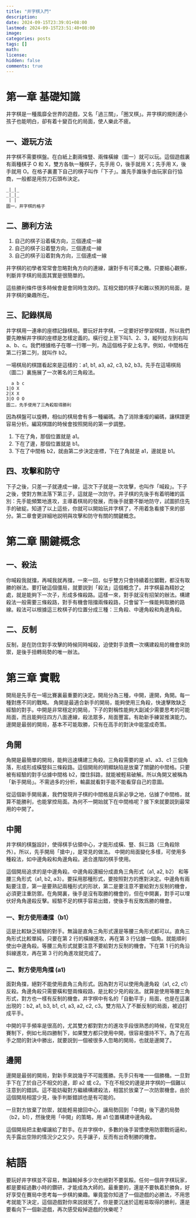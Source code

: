 ```yaml
---
title: "井字棋入門"
description: 
date: 2024-09-15T23:39:01+08:00
lastmod: 2024-09-15T23:51:40+08:00
image: 
categories: posts
tags: []
math: 
license: 
hidden: false
comments: true
---
```


# 第一章 基礎知識
井字棋是一種風靡全世界的遊戲，又名「過三關」，「圈叉棋」。井字棋的規則連小孩子也能明白，卻有着十變百化的局面，使人樂此不疲。
## 一、遊玩方法
井字棋不需要棋盤。在白紙上劃兩條豎、兩條橫線（圖一）就可以玩。這個遊戲裏有兩種棋子 O 和 X，雙方各執一種棋子，先手用 O，後手就用 X；先手用 X，後手就用 O。在格子裏畫下自己的棋子叫作「下子」。誰先手誰後手由玩家自行協商，一般都是用剪刀石頭布決定。
```
_|_|_
_|_|_
 | |
圖一，井字棋的格子
```
## 二、勝利方法
1. 自己的棋子沿着橫方向，三個連成一線
2. 自己的棋子沿着豎方向，三個連成一線
3. 自己的棋子沿着對角方向，三個連成一線

井字棋的初學者常常會忽略對角方向的連線，讓對手有可乘之機。只要細心觀察，判斷井字棋的局面其實是很簡單的。

這些勝利條件很多時候會是會同時生效的。互相交錯的棋子和難以預測的局面，是井字棋的樂趣所在。
## 三、記錄棋局
井字棋用一連串的座標記錄棋局。要玩好井字棋，一定要好好學習棋譜，所以我們要先瞭解井字棋的座標是怎樣定義的。橫行從上至下叫1、2、3，縱列從左到右叫a、b、c。我們根據格子在哪一行哪一列，為這個格子安上名字。例如，中間格在第二行第二列，就叫作 b2。

一場棋局的棋譜看起來是這樣的：a1, b1, a3, a2, c3, b2, b3。先手在這場棋局（圖二）裏施展了一次著名的三角殺法。
```
  a b c
1|O X  
2|X X
3|O O O
圖二，先手使用了三角殺取得勝利
``` 
因為棋盤可以旋轉，相似的棋局會有多一種編碼。為了消除重複的編碼，讓棋譜更容易分析。編寫棋譜的時候會按照開局的第一步調整。
1. 下在了角，那個位置就是 a1。
2. 下在了邊，那個位置就是 b1。
3. 下在了中間格 b2，就由第二步決定座標，下在了角就是 a1，邊就是 b1。
## 四、攻擊和防守
下子之後，只差一子就連成一線，這次下子就是一次攻擊，也叫作「喊殺」。下子之後，使對方無法落下第三子，這就是一次防守。井子棋的先後手有着明確的區別：先手能頻繁地進攻，主導着棋局的發展，而後手就要不斷地防守，試圖抓住先手的破綻。知道了以上這些，你就可以開始玩井字棋了，不用着急看接下來的部分。第二章會更詳細地説明與攻擊和防守有關的關鍵概念。
# 第二章 關鍵概念
## 一、殺法 
你喊殺我就擋，再喊我就再擋，一來一回，似乎雙方只會持續着拉鋸戰，都沒有取勝的辦法。要打破這個僵局，就要説到「殺法」這個概念了。井字棋最為精妙之處，就是能夠下一次子，形成多條殺路。這樣一來，對手就沒有招架的辦法。構建殺法一般需要三條殺路，對手有機會阻擋兩條殺路，只會留下一條能夠取勝的路線。殺法可以根據這三枚棋子的位置分成三種：三角殺、中邊角殺和角邊角殺。
## 二、反制
反制，是在防住對手攻擊的時候同時喊殺，迫使對手浪費一次構建殺局的機會來防禦，是後手扭轉局勢的唯一辦法。
# 第三章 實戰
開局是先手在一場比賽裏最重要的決定。開局分為三種，中開，邊開，角開。每一種對應不同的戰略。 角開是最適合新手的開局，能夠使用三角殺，快速擊敗缺乏經驗的對手。中開是非常穩定的開局，下子的對稱性能夠大副減少需要思考的可能局面，而且能夠往四方八面連線，殺法眾多，局面豐富。有助新手練習推演能力。邊開是最弱的開局，基本不可能取勝，只有在高手的對決中能當成奇策。
## 角開
角開是最簡單的開局，能夠迅速構建三角殺。三角殺需要的是 a1、a3、c1 三個角落，形成形成橫豎斜三條殺路。這個開局的明顯缺陷是放棄了關鍵的中間格。只要被有經驗的對手佔據中間格 b2，擋住斜路，就能被輕易破解。所以角開又被稱為「新手開局」。不需過多的分析，輸贏就看對手能不能看穿自己的意圖。

從這個新手開局裏，我們發現井子棋的中間格是兵家必爭之地，佔據了中間格，就算不能勝利，也能掌控局面。為何不一開始就下在中間格呢？接下來就要説到最常用的中開了。
## 中開
井字棋的棋盤設計，使得棋手佔領中心，才能形成橫、豎、斜三路（三角殺除外）。所以，先手開局「搶中」，是常見的做法。
中開的局面變化多樣，可使用多種殺法，如中邊角殺和角邊角殺。適合進階的棋手使用。

這個開局追求的是中邊角殺。中邊角殺還細分成直角三角形式（a1, a2, b2） 和等腰三角形式（a1, b2, a3）。要採用那種形式，要按照對方的應對決定。中邊角有兩點要注意，第一是要熟記兩種形式的形狀，第二是要注意不要給對方反制的機會，必須更注重防禦。在角開裏，後手是沒有取勝的機會的，但在中開裏，對手可以埋伏好角角邊殺反擊。經驗不足的棋手容易出錯，使後手有反敗爲勝的機會。 
### 一、對方使用邊擋（b1）
這是比較缺乏經驗的對手。無論是直角三角形式還是等腰三角形式都可以。直角三角形式比較單純，只要在第 2 行的橫線進攻，再在第 3 行佔據一個角。就能順利使出中邊角殺。等腰三角形式就要注意不要給對方反制的機會。下在第 1 行的角沿斜線進攻，再在第 3 行的角進攻就完成了。
### 二、對方使用角擋 (a1)
面對角擋，絕對不能使用直角三角形式。因為對方可以使用角邊角殺（a1, c2, c1）反殺。角邊角殺只需要橫和豎兩條殺路，是比較少見的殺法。就算是使用等腰三角形式，對方也一樣有反制的機會。井字棋中有名的「自動平手」局面，也是在這裏出現的：b2, a1, b3, b1, c1, a3, a2, c2, c3。雙方陷入了不斷反制的局面，被迫打成平手。

中開的平手頻率是很高的，尤其雙方都對對方的進攻手段很熟悉的時候，在常見在賽制下，例如七局四勝制下，如果雙方都只使用中開，很容易僵持不下。為了在高手之間的對決中勝出，就要説到一個被很多人忽略的開局，也就是邊開了。
## 邊開
邊開是最弱的開局，對新手來說幾乎不可能獲勝。先手只有唯一一個勝機。一旦對手下在了於自己不相交的邊，即 a2 或 c2。下在不相交的邊是井字棋的一個難以注意到的錯誤。這不能妨礙對方繼續構建殺法，相當於放棄了一次防禦機會。由於這個開局相當少見，後手判斷錯誤也是有可能的。

一旦對方放棄了防禦，就能輕易搶回中心，讓局勢回到「中開」後下邊的局勢（b2，b1），然後使用「中開」的策略，用 a1 位置構建中邊角殺。 

這個開局把主動權讓給了對手。在井字棋中，多數的後手習慣使用防禦戰術逼和，先手露出空隙的情況少之又少。先手讓子，反而有出奇制勝的機會。
# 結語
要玩好井字棋並不容易，無論輸掉多少次也絕對不要氣餒。任何一個井字棋玩家，都是要經過數小時的鑽研，才能成為大師的。最重要的，還是不要執着於勝負，好好享受在賽局中思考每一步棋的樂趣。畢竟當你知道了一個遊戲的必勝法，不用思考就能下決定，這個遊戲對你來説就死了。你是要沉迷於這輕易取得的勝利，還是要看向下一個新遊戲，再次感受殺掉遊戲的快樂呢？

